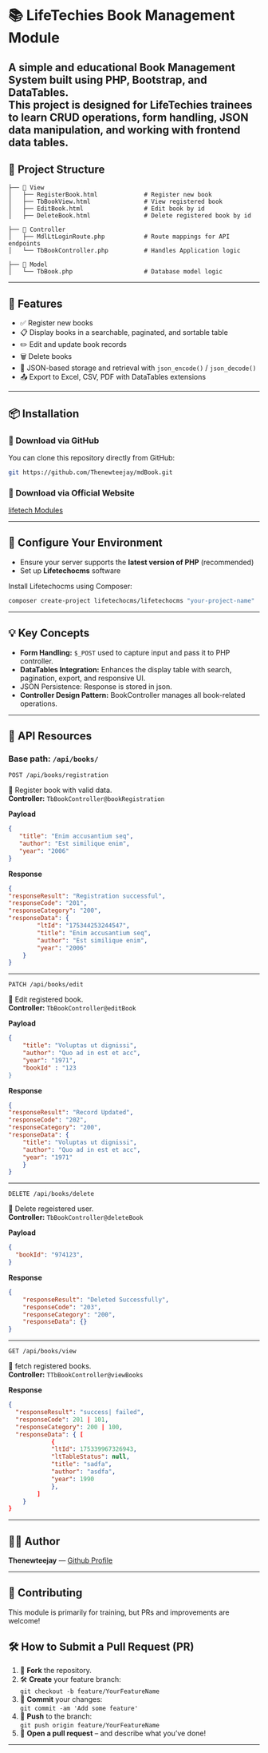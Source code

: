 
# 📚 LifeTechies Book Management Module

A simple and educational **Book Management System** built using **PHP**, **Bootstrap**, and **DataTables**.  
This project is designed for LifeTechies trainees to learn CRUD operations, form handling, JSON data manipulation, and working with frontend data tables.
---

## 📁 Project Structure

```plaintext
├── 📁 View
│   ├── RegisterBook.html             # Register new book
│   ├── TbBookView.html               # View registered book
│   ├── EditBook.html                 # Edit book by id
│   ├── DeleteBook.html               # Delete registered book by id

├── 📁 Controller
│   ├── MdlLtLoginRoute.php           # Route mappings for API endpoints
│   └── TbBookController.php          # Handles Application logic

├── 📁 Model
│   └── TbBook.php                    # Database model logic

```

---

## 🚀 Features

- ✅ Register new books
- 📋 Display books in a searchable, paginated, and sortable table
- ✏️ Edit and update book records
- 🗑️ Delete books
- 💾 JSON-based storage and retrieval with `json_encode()` / `json_decode()`
- 📤 Export to Excel, CSV, PDF with DataTables extensions 

---

## 📦 Installation

### 🔽 Download via GitHub

You can clone this repository directly from GitHub:

```bash
git https://github.com/Thenewteejay/mdBook.git
```

### 🔽 Download via Official Website

[lifetech Modules](https://lifetech.host/hub/module)

---

## 🧰 Configure Your Environment

- Ensure your server supports the **latest version of PHP** (recommended)
- Set up **Lifetechocms** software

Install Lifetechocms using Composer:

```bash
composer create-project lifetechocms/lifetechocms "your-project-name"
```

---

## 💡 Key Concepts

- **Form Handling:** `$_POST` used to capture input and pass it to PHP controller.
- **DataTables Integration:** Enhances the display table with search, pagination, export, and responsive UI.
- JSON Persistence: Response is stored in json.
- **Controller Design Pattern:** BookController manages all book-related operations.

---

## 📡 API Resources

### Base path: `/api/books/`

```http
POST /api/books/registration
```
🔐 Register book with valid data.  
**Controller:** `TbBookController@bookRegistration`

**Payload**
```json
{
   "title": "Enim accusantium seq",
   "author": "Est similique enim",
   "year": "2006"
}
```
**Response**
```json
{
"responseResult": "Registration successful",
"responseCode": "201",
"responseCategory": "200",
"responseData": {
        "ltId": "175344253244547",
        "title": "Enim accusantium seq",
        "author": "Est similique enim",
        "year": "2006"
    }
}
```

---

```http
PATCH /api/books/edit
```
📝 Edit registered book.  
**Controller:** `TbBookController@editBook`

**Payload**
```json
{
    "title": "Voluptas ut dignissi",
    "author": "Quo ad in est et acc",
    "year": "1971",
    "bookId" : "123
}
```
**Response**

```json
{
"responseResult": "Record Updated",
"responseCode": "202",
"responseCategory": "200",
"responseData": {
    "title": "Voluptas ut dignissi",
    "author": "Quo ad in est et acc",
    "year": "1971"
    }
}
```

---

```http
DELETE /api/books/delete
```
🔁 Delete regeistered user.  
**Controller:** `TbBookController@deleteBook`

**Payload**
```json
{
  "bookId": "974123",
}
```
**Response**
```json
{
    "responseResult": "Deleted Successfully",
    "responseCode": "203",
    "responseCategory": "200",
    "responseData": {}
}

```

---

```http
GET /api/books/view
```
📩 fetch registered books.  
**Controller:** `TTbBookController@viewBooks`

**Response**
```json
{
  "responseResult": "success| failed",
  "responseCode": 201 | 101,
  "responseCategory": 200 | 100,
  "responseData": { [
            {
            "ltId": 175339967326943,
            "ltTableStatus": null,
            "title": "sadfa",
            "author": "asdfa",
            "year": 1990
            },
        ]
    }
}

```

---

## 🙋‍♂️ Author

**Thenewteejay** — [Github Profile](https://github.com/Thenewteejay)

---

## 🤝 Contributing

This module is primarily for training, but PRs and improvements are welcome!

## 🛠 How to Submit a Pull Request (PR)

1. 🍴 **Fork** the repository.
2. 🛠️ **Create** your feature branch:  
   `git checkout -b feature/YourFeatureName`
3. 🧪 **Commit** your changes:  
   `git commit -am 'Add some feature'`
4. 🚀 **Push** to the branch:  
   `git push origin feature/YourFeatureName`
5. 📩 **Open a pull request** – and describe what you’ve done!

---
